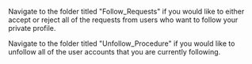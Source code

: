 Navigate to the folder titled "Follow_Requests" if you would like to either accept or reject all of the requests from users who want to follow your private profile.

Navigate to the folder titled "Unfollow_Procedure" if you would like to unfollow all of the user accounts that you are currently following.
